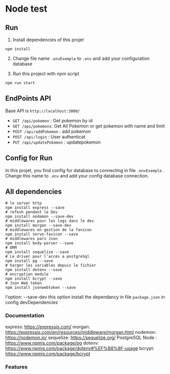 # Node test

## Run

1. Install dependencies of this projet

```shell
npm install
```

2. Change file name `.envExemple` to `.env` and add your configuration database

3. Run this project with npm script

```shell
npm run start
```

## EndPoints API

Base API is `http://localhost:3000/`

- `GET /api/pokemon` : Get pokemon by id
- `GET /api/pokemons`: Get All Pokemon or get pokemon with name and limit
- `POST /api/addPokemon` : add pokemon
- `POST /api/login` : User authenticat
- `PUT /api/updatePokemon` : updatepokemon

## Config for Run

In this projet, you find config for database to connecting in file `.envExemple` . Change this name to `.env` and add your config database connection.

## All dependencies

```shell
# le server http
npm install express --save
# refesh pendant le Dev
npm install nodemon --save-dev
# middlewares pour les logs dans le dev
npm install morgan --save-dev
# middlewares en gestion de la favicon
npm install serve-favicon --save
# middlewares pars Json
npm install body-parser --save
# ORM
npm install sequelize --save
# Le driver pour l'accès a postgreSql
npm install pg --save
# harger les variables depuis le fichier
npm install dotenv --save
# encryption module
npm install bcrypt --save
# Json Web token
npm install jsonwebtoken --save
```

l'option: --save-dev this option install the dependancy in file `package.json` in config devDependencies

### Documentation

express: https://expressjs.com/
morgan: https://expressjs.com/en/resources/middleware/morgan.html
nodemon: https://nodemon.io/
sequelize: https://sequelize.org/
PostgreSQL Node : https://www.npmjs.com/package/pg
dotenv: https://www.npmjs.com/package/dotenv#%EF%B8%8F-usage
bcrypt: https://www.npmjs.com/package/bcrypt

### Features
